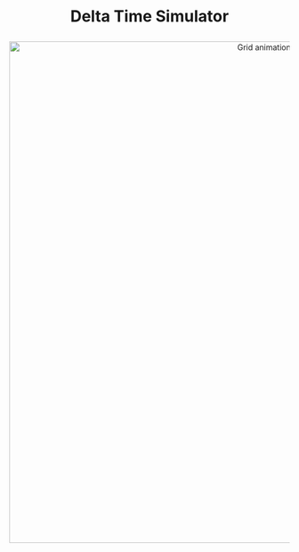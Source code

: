 <h1>
<p align="center">
Delta Time Simulator
</p>
</h1>

<p align="center">
<img src="https://media.giphy.com/media/3GZdCjQV1YP19AluGD/giphy.gif" alt="Grid animation" title="Grid GIF" width="900"/>
</p>